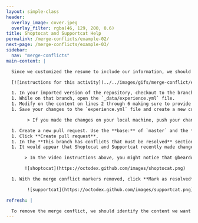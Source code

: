 ```yaml
---
layout: simple-class
header:
  overlay_image: cover.jpeg
  overlay_filter: rgba(46, 129, 200, 0.6)
title: Shoptocat and Supportcat Help
permalink: /merge-conflicts/example-02/
next-page: /merge-conflicts/example-03/
sidebar:
  nav: "merge-conflicts"
main-content: |

  Since we customized the resume to include our information, we should include our current professional experience. To include our experience we need to modify the `experience.yml` file.

  [![instructions for this activity](../../images/gifs/merge-conflict/exp-merge.gif)](../../images/gifs/merge-conflict/exp-merge.gif)

  1. In your imported version of the repository, checkout to the branch named: `username-experience`.
  1. While on that branch, open the `_data/experience.yml` file.
  1. Modify on the content on lines 2 through 6 making sure to provide information in the `company`, `position`, `duration`, and `summary` lines.
  1. Save your changes to the `experience.yml` file and create a new commit.

        > If you made the changes on your local machine, push your changes back to repository on GitHub.

  1. Create a new pull request. Use the **base:** of `master` and the **compare:** of `username-experience`.
  1. Click **Create pull request**.
  1. In the **This branch has conflicts that must be resolved** section of the pull request, click the **Resolve conflicts** button to resolve the merge conflict.
  1. It would appear that Shoptocat and Supportcat recently made changes to the `master` branch and modified the same file you did, this is what is causing the merge conflicts. Similar to when we had to resolve a merge conflict with Mummytocat's changes, remove Shoptocat and Supportcat's contributions from the `experience.yml` file. If you need a refresher on how to resolve a merge conflict, check the **I need a refresher** section below.

       > In the video instructions above, you might notice that @beardofedu ran into 2 conflicts in the same file. That is because they edited lines 2 - 6 and 15 - 19, so Git identified the two changes within the file as two separate conflicts. Had they edited lines 2 - 19, it would have been one merge conflict.

       ![shoptocat](https://octodex.github.com/images/shoptocat.png)

  1. With the merge conflict markers removed, click **Mark as resolved** and merge your pull request.

        ![supportcat](https://octodex.github.com/images/supportcat.png)

refresh: |

  To remove the merge conflict, we should identify the content we want to keep and the content we want to remove. Then, remove the unnecessary content, and remove all conflict markers.
---
```

